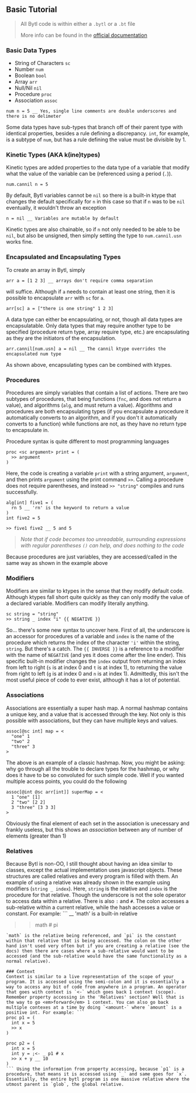## Basic Tutorial
> All Bytl code is within either a `.bytl` or a `.bt` file
>
> More info can be found in the [official documentation](http://127.0.0.1:5173/)

### Basic Data Types
* String of Characters `sc`
* Number `num`
* Boolean `bool`
* Array `arr`
* Null/Nil `nil`
* Procedure `proc`
* Association `assoc`

```
num n = 5 __ Yes, single line comments are double underscores and there is no delimeter
```

Some data types have sub-types that branch off of their parent type with identical properties, besides a rule defining a discrepancy. `int`, for example, is a subtype of `num`, but has a rule defining the value must be divisible by 1.

### Kinetic Types (AKA k(ine)types)
Kinetic types are added properties to the data type of a variable that modify what the value of the variable can be (referenced using a period (`.`)).

```
num.cannil n = 5
```
By default, Bytl variables cannot be `nil` so there is a built-in ktype that changes the default specifically for `n` in this case so that if `n` was to be `nil` eventually, it wouldn't throw an exception
```
n = nil __ Variables are mutable by default
```
Kinetic types are also chainable, so if `n` not only needed to be able to be `nil`, but also be unsigned, then simply setting the type to `num.cannil.usn` works fine.

### Encapsulated and Encapsulating Types
To create an array in Bytl, simply 
```
arr a = [1 2 3] __ arrays don't require comma separation
``` 
will suffice. Although if `a` needs to contain at least one string, then it is possible to encapsulate `arr` with `sc` for `a`. 
```
arr[sc] a = ["there is one string" 1 2 3]
```
A data type can either be encapsulating, or not, though all data types are encapsulatable. Only data types that may require another type to be specified (procedure return type, array require type, etc.) are encapsulating as they are the initiators of the encapsulation.

```
arr.cannil[num.usn] a = nil __ The cannil ktype overrides the encapsulated num type
```
As shown above, encapsulating types can be combined with ktypes.

### Procedures
Procedures are simply variables that contain a list of actions. There are two subtypes of procedures, that being functions (`fnc`, and does not return a value), and algorithms (`alg`, and must return a value). Algorithms and procedures are both encapsulating types (if you encapsulate a procedure it automatically converts to an algorithm, and if you don't it automatically converts to a function) while functions are not, as they have no return type to encapsulate in.

Procedure syntax is quite different to most programming languages
```
proc <sc argument> print = (
  >> argument
)
```
Here, the code is creating a variable `print` with a string argument, `argument`, and then prints `argument` using the print command `>>`. Calling a procedure does not require parentheses, and instead `>> "string"` compiles and runs successfully.

```
alg[int] five1 = (
  rn 5 __ 'rn' is the keyword to return a value
)
int five2 = 5

>> five1 five2 __ 5 and 5
```
> _Note that if code becomes too unreadable, surrounding expressions with regular parentheses `()` can help, and does nothing to the code_

Because procedures are just variables, they are accessed/called in the same way as shown in the example above

### Modifiers
Modifiers are similar to ktypes in the sense that they modify default code. Although ktypes fall short quite quickly as they can only modify the value of a declared variable. Modifiers can modify literally anything. 
```
sc string = "string"
>> string _ index "i" {{ NEGATIVE }}
```
So... there's some new syntax to uncover here. First of all, the underscore is an accessor for procedures of a variable and `index` is the name of the procedure which returns the index of the character `'i'` within the string, `string`. But there's a catch. The `{{ INVERSE }}` is a reference to a modifier with the name of `NEGATIVE` (and yes it does come after the line ender). This specific built-in modifier changes the `index` output from returning an index from left to right (`s` is at index 0 and `t` is at index 1), to returning the value from right to left (`g` is at index 0 and `n` is at index 1). Admittedly, this isn't the most useful piece of code to ever exist, although it has a lot of potential. 

### Associations
Associations are essentially a super hash map. A normal hashmap contains a unique key, and a value that is accessed through the key. Not only is this possible with associations, but they can have multiple keys and values.
```
assoc[@sc int] map = <
  "one" 1
  "two" 2
  "three" 3
>
```
The above is an example of a classic hashmap. Now, you might be asking: why go through all the trouble to declare types for the hashmap, or why does it have to be so convoluted for such simple code. Well if you wanted multiple access points, you could do the following 
```
assoc[@int @sc arr[int]] superMap = <
  1 "one" [1]
  2 "two" [2 2]
  3 "three" [3 3 3]
>
``` 
Obviously the final element of each set in the association is unecessary and frankly useless, but this shows an _association_ between any of number of elements (greater than 1)

### Relatives
Because Bytl is non-OO, I still thought about having an idea similar to classes, except the actual implementation uses javascript objects. These structures are called relatives and every program is filled with them. An example of using a relative was already shown in the example using modifiers (`string _ index`). Here, `string` is the relative and `index` is the procedure for that relative. Though the underscore is not the sole operator to access data within a relative. There is also `:` and `#`. The colon accesses a sub-relative within a current relative, while the hash accesses a value or constant. For example: ```
__ 'math' is a built-in relative
>> math # pi
``` 
`math` is the relative being referenced, and `pi` is the constant within that relative that is being accessed. The colon on the other hand isn't used very often but if you are creating a relative (see the docs) then there are cases where a sub-relative would want to be accessed (and the sub-relative would have the same functionality as a normal relative).

### Context
Context is similar to a live representation of the scope of your program. It is accessed using the semi-colon and it is essentially a way to access any bit of code from anywhere in a program. An operator that goes with context is `<-` which goes back 1 context (scope). Remember property accessing in the 'Relatives' section? Well that is the way to go <em>forward</em> 1 context. You can also go back multiple contexes at a time by doing `<amount-` where `amount` is a positive int. For example: ```
proc p1 = (
  int x = 5
  >> x
)

proc p2 = (
  int x = 5
  int y = ;<- _ p1 # x
  >> x + y __ 10
)
``` Using the information from property accessing, because `p1` is a procedure, that means it is accessed using `_` and same goes for `x`. Essentially, the entire bytl program is one massive relative where the utmost parent is `glob`, the global relative.
